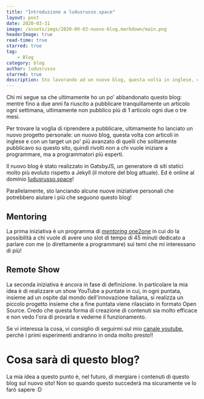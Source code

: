 ```yaml
---
title: "Introduzione a ludusrusso.space"
layout: post
date: 2020-03-31
image: /assets/imgs/2020-09-03-nuovo-blog.markdown/main.png
headerImage: true
read-time: true
starred: true
tag:
    - Blog
category: blog
author: ludusrusso
starred: true
description: Sto lavorando ad un nuovo blog, questa volta in inglese, che verrà fuso con questo
---
```


Chi mi segue sa che ultimamente ho un po' abbandonato questo blog: mentre fino a due anni fa riuscito a pubblicare tranquillamente un articolo ogni settimana, ultimamente non pubblico più di 1 articolo ogni due o tre mesi.

Per trovare la voglia di riprendere a pubblicare, ultimamente ho lanciato un nuovo progetto personale: un nuovo blog, questa volta con articoli in inglese e con un target un po' più avanzato di quelli che solitamente pubblicavo su questo sito, quindi rivolti non a chi vuole iniziare a programmare, ma a programmatori più esperti.

Il nuovo blog è stato realizzato in GatsbyJS, un generatore di siti statici molto più evoluto rispetto a Jekyll (il motore del blog attuale). Ed è online al dominio [ludusrusso.space](https://ludusrusso.space/)!

Parallelamente, sto lanciando alcune nuove iniziative personali che potrebbero aiutare i più che seguono questo blog!

## Mentoring

La prima iniziativa è un programma di [_mentoring_ one2one](https://ludusrusso.space/mentoring) in cui do la possibilità a chi vuole di avere uno slot di tempo di 45 minuti dedicato a parlare con me (o direttamente a programmare) sui temi che mi interessano di più!

## Remote Show

La seconda iniziativa è ancora in fase di definizione. In particolare la mia idea è di realizzare un show YouTube a puntate in cui, in ogni puntata, insieme ad un ospite dal mondo dell'innovazione italiana, si realizza un piccolo progetto insieme che a fine puntata viene rilasciato in formato Open Source. Credo che questa forma di creazione di contenuti sia molto efficace e non vedo l'ora di provarla e vederne il funzionamento.

Se vi interessa la cosa, vi consiglio di seguirmi sul mio [canale youtube](https://www.youtube.com/user/Ludus489), perchè i primi esperimenti andranno in onda molto presto!!

# Cosa sarà di questo blog?

La mia idea a questo punto è, nel futuro, di mergiare i contenuti di questo blog sul nuovo sito! Non so quando questo succederà ma sicuramente ve lo farò sapere :D
